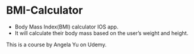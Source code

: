 # BMI-Calculator 
- Body Mass Index(BMI) calculator IOS app.  
- It will calculate their body mass based on the user’s weight and height.


This is a course by Angela Yu on Udemy.
